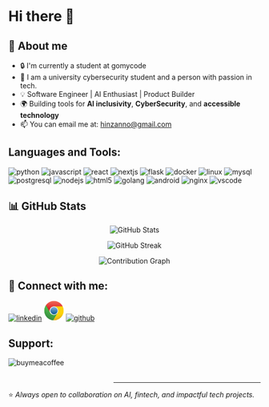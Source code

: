 # Hi there 👋

## 🔗 About me

- 🔒 I'm currently a student at gomycode
- 🌱 I am a university cybersecurity student and a person with passion in tech.
- 💡 Software Engineer | AI Enthusiast | Product Builder
- 🌍 Building tools for **AI inclusivity**, **CyberSecurity**, and **accessible technology**
- 📫 You can email me at: [hinzanno@gmail.com](mailto:hinzanno@gmail.com)

## Languages and Tools:

<p align="left">
<img src="https://cdn.jsdelivr.net/gh/devicons/devicon/icons/python/python-original.svg" alt="python" width="40" height="40"/>
<img src="https://cdn.jsdelivr.net/gh/devicons/devicon/icons/javascript/javascript-original.svg" alt="javascript" width="40" height="40"/>
<img src="https://cdn.jsdelivr.net/gh/devicons/devicon/icons/react/react-original.svg" alt="react" width="40" height="40"/>
<img src="https://cdn.jsdelivr.net/gh/devicons/devicon/icons/nextjs/nextjs-original.svg" alt="nextjs" width="40" height="40"/>
<img src="https://cdn.jsdelivr.net/gh/devicons/devicon/icons/flask/flask-original.svg" alt="flask" width="40" height="40"/>
<img src="https://cdn.jsdelivr.net/gh/devicons/devicon/icons/docker/docker-original.svg" alt="docker" width="40" height="40"/>
<img src="https://cdn.jsdelivr.net/gh/devicons/devicon/icons/linux/linux-original.svg" alt="linux" width="40" height="40"/>
<img src="https://cdn.jsdelivr.net/gh/devicons/devicon/icons/mysql/mysql-original.svg" alt="mysql" width="40" height="40"/>
<img src="https://cdn.jsdelivr.net/gh/devicons/devicon/icons/postgresql/postgresql-original.svg" alt="postgresql" width="40" height="40"/>
<img src="https://cdn.jsdelivr.net/gh/devicons/devicon/icons/nodejs/nodejs-original.svg" alt="nodejs" width="40" height="40"/>
<img src="https://cdn.jsdelivr.net/gh/devicons/devicon/icons/html5/html5-original.svg" alt="html5" width="40" height="40"/>
<img src="https://cdn.jsdelivr.net/gh/devicons/devicon/icons/go/go-original.svg" alt="golang" width="40" height="40"/>
<img src="https://cdn.jsdelivr.net/gh/devicons/devicon/icons/android/android-original.svg" alt="android" width="40" height="40"/>
<img src="https://cdn.jsdelivr.net/gh/devicons/devicon/icons/nginx/nginx-original.svg" alt="nginx" width="40" height="40"/>
<img src="https://cdn.jsdelivr.net/gh/devicons/devicon/icons/vscode/vscode-original.svg" alt="vscode" width="40" height="40"/>
</p>

## 📊 GitHub Stats

<p align="center">
<img src="https://github-readme-stats.vercel.app/api?username=Khin-96&show_icons=true&theme=tokyonight&hide_border=true" alt="GitHub Stats" />
</p>

<p align="center">
<img src="https://github-readme-streak-stats.herokuapp.com/?user=Khin-96&theme=tokyonight&hide_border=true" alt="GitHub Streak" />
</p>

<p align="center">
<img src="https://github-readme-activity-graph.vercel.app/graph?username=Khin-96&theme=tokyo-night&hide_border=true" alt="Contribution Graph" />
</p>

## 🔗 Connect with me:

<p align="left">
<a href="https://www.linkedin.com/in/chris-kinga/" target="_blank"><img src="https://cdn.jsdelivr.net/gh/devicons/devicon/icons/linkedin/linkedin-original.svg" alt="linkedin" width="40" height="40"/></a>
<a href="https://hinzano.netlify.app" target="_blank"><img src="https://raw.githubusercontent.com/devicons/devicon/master/icons/chrome/chrome-original.svg" alt="portfolio" width="40" height="40"/></a>
<a href="https://github.com/Khin-96" target="_blank"><img src="https://cdn.jsdelivr.net/gh/devicons/devicon/icons/github/github-original.svg" alt="github" width="40" height="40"/></a>
</p>

## Support:

<p><a href="https://www.buymeacoffee.com/kingahinzano"> <img align="left" src="https://cdn.buymeacoffee.com/buttons/v2/default-yellow.png" height="50" width="210" alt="buymeacoffee" /></a></p>

<br/><br/>

---

⭐️ *Always open to collaboration on AI, fintech, and impactful tech projects.*
